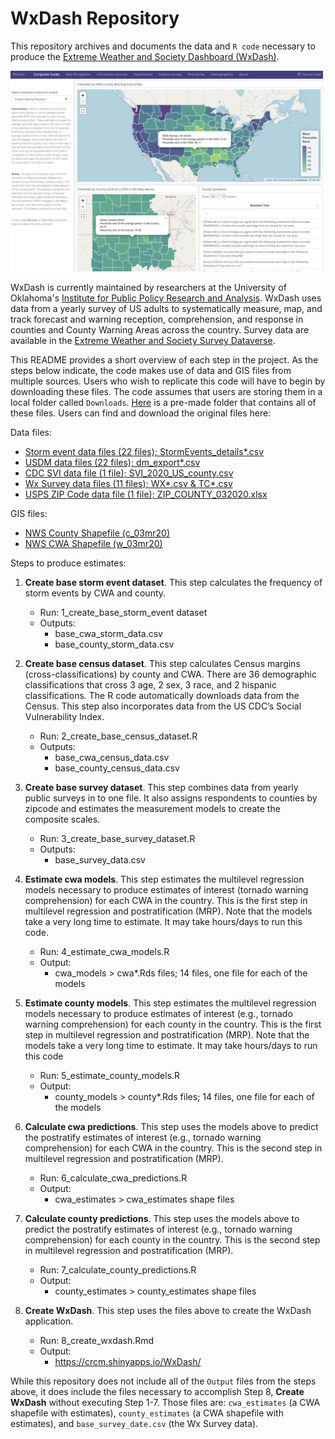 # WxDash Repository 

This repository archives and documents the data and `R code` necessary to produce the [Extreme Weather and Society Dashboard (WxDash)](https://crcm.shinyapps.io/WxDash/). 

<a href = "https://crcm.shinyapps.io/WxDash/">
 <img src="https://raw.githubusercontent.com/oucrcm/wxdash/master/example_dash.png" width="500" alt="chart">
</a>

WxDash is currently maintained by researchers at the University of Oklahoma's [Institute for Public Policy Research and Analysis](https://ou.edu/ippra). WxDash uses data from a yearly survey of US adults to systematically measure, map, and track forecast and warning reception, comprehension, and response in counties and County Warning Areas across the country. Survey data are available in the [Extreme Weather and Society Survey Dataverse](https://dataverse.harvard.edu/dataverse/wxsurvey).

This README provides a short overview of each step in the project. As the steps below indicate, the code makes use of data and GIS files from multiple sources. Users who wish to replicate this code will have to begin by downloading these files. The code assumes that users are storing them in a local folder called `Downloads`. [Here](https://www.dropbox.com/sh/g6f0kyq5rlufq02/AAD4u06hr5RqqRXH_HCCurCja?dl=0) is a pre-made folder that contains all of these files. Users can find and download the original files here:

Data files:

- [Storm event data files (22 files); StormEvents_details*.csv](https://www1.ncdc.noaa.gov/pub/data/swdi/stormevents/csvfiles/)
- [USDM data files (22 files); dm_export*.csv](https://droughtmonitor.unl.edu/Data/DataDownload/ComprehensiveStatistics.aspx)
- [CDC SVI data file (1 file); SVI_2020_US_county.csv](https://www.atsdr.cdc.gov/placeandhealth/svi/data_documentation_download.html)
- [Wx Survey data files (11 files); WX*.csv & TC*.csv](https://dataverse.harvard.edu/dataverse/wxsurvey)
- [USPS ZIP Code data file (1 file); ZIP_COUNTY_032020.xlsx](https://www.huduser.gov/portal/datasets/usps_crosswalk.html)

GIS files:

- [NWS County Shapefile (c_03mr20)](https://www.weather.gov/gis/Counties)
- [NWS CWA Shapefile (w_03mr20)](https://www.weather.gov/gis/CWABounds)

Steps to produce estimates:

1.	**Create base storm event dataset**. This step calculates the frequency of storm events by CWA and county.
        
    - Run: 1_create_base_storm_event dataset
    - Outputs: 
        - base_cwa_storm_data.csv
        - base_county_storm_data.csv

2.	**Create base census dataset**. This step calculates Census margins (cross-classifications) by county and CWA. There are 36 demographic classifications that cross 3 age, 2 sex, 3 race, and 2 hispanic classifications. The R code automatically downloads data from the Census. This step also incorporates data from the US CDC’s Social Vulnerability Index.
        
    - Run: 2_create_base_census_dataset.R
    - Outputs: 
        - base_cwa_census_data.csv
        - base_county_census_data.csv

3.	**Create base survey dataset**. This step combines data from yearly public surveys in to one file. It also assigns respondents to counties by zipcode and estimates the measurement models to create the composite scales.
       
    - Run: 3_create_base_survey_dataset.R
    - Outputs:
        - base_survey_data.csv

4.	**Estimate cwa models**. This step estimates the multilevel regression models necessary to produce estimates of interest (tornado warning comprehension) for each CWA in the country. This is the first step in multilevel regression and postratification (MRP). Note that the models take a very long time to estimate. It may take hours/days to run this code.
       
    - Run: 4_estimate_cwa_models.R
    - Output:
        - cwa_models > cwa*.Rds files; 14 files, one file for each of the models

5.	**Estimate county models**. This step estimates the multilevel regression models necessary to produce estimates of interest (e.g., tornado warning comprehension) for each county in the country. This is the first step in multilevel regression and postratification (MRP). Note that the models take a very long time to estimate. It may take hours/days to run this code
       
    - Run: 5_estimate_county_models.R
    - Output:
        - county_models > county*.Rds files; 14 files, one file for each of the models

6. **Calculate cwa predictions**. This step uses the models above to predict the postratify estimates of interest (e.g., tornado warning comprehension) for each CWA in the country. This is the second step in multilevel regression and postratification (MRP).
       
    - Run: 6_calculate_cwa_predictions.R
    - Output:
        - cwa_estimates > cwa_estimates shape files

7. **Calculate county predictions**. This step uses the models above to predict the postratify estimates of interest (e.g., tornado warning comprehension) for each county in the country. This is the second step in multilevel regression and postratification (MRP).
       
    - Run: 7_calculate_county_predictions.R
    - Output:
        - county_estimates > county_estimates shape files

6.	**Create WxDash**. This step uses the files above to create the WxDash application.
      
    - Run: 8_create_wxdash.Rmd
    - Output:
        - https://crcm.shinyapps.io/WxDash/
                
While this repository does not include all of the `Output` files from the steps above, it does include the files necessary to accomplish Step 8, **Create WxDash** without executing Step 1-7. Those files are: `cwa_estimates` (a CWA shapefile with estimates), `county_estimates` (a CWA shapefile with estimates), and `base_survey_date.csv` (the Wx Survey data).

